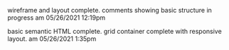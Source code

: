 wireframe and layout complete. comments showing basic structure in progress am 05/26/2021 12:19pm

basic semantic HTML complete.  grid container complete with responsive layout. am 05/26/2021 1:35pm
